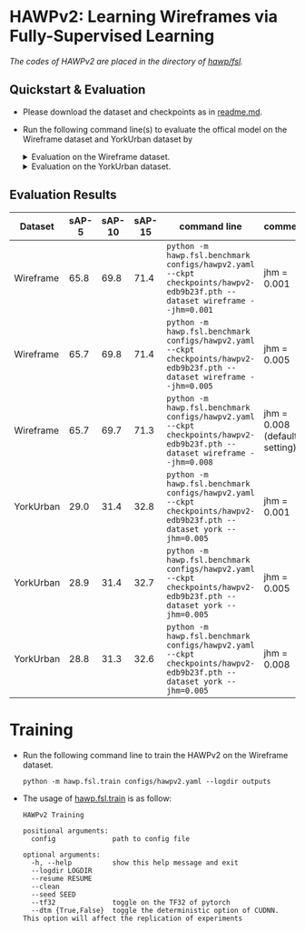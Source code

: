 # HAWPv2:  Learning Wireframes via Fully-Supervised Learning

*The codes of HAWPv2 are placed in the directory of [hawp/fsl](../hawp/fsl).*
## Quickstart & Evaluation
- Please download the dataset and checkpoints as in [readme.md](../readme.md).
- Run the following command line(s) to evaluate the offical model on the Wireframe dataset and YorkUrban dataset by
  
  <details>
  <summary>Evaluation on the Wireframe dataset.</summary>

  ```bash
  python -m hawp.fsl.benchmark configs/hawpv2.yaml \
    --ckpt checkpoints/hawpv2-edb9b23f.pth \
    --dataset wireframe
  ``` 
  </details>
  
  <details>
  <summary>Evaluation on the YorkUrban dataset.</summary>

  ```bash
  python -m hawp.fsl.benchmark configs/hawpv2.yaml \
    --ckpt checkpoints/hawpv2-edb9b23f.pth \
    --dataset wireframe
  ``` 
  </details>

## Evaluation Results

|Dataset|sAP-5|sAP-10|sAP-15|command line|comment|
|--|--|--|--|--|--|
|Wireframe| 65.8 | 69.8 |71.4|``python -m hawp.fsl.benchmark configs/hawpv2.yaml --ckpt checkpoints/hawpv2-edb9b23f.pth --dataset wireframe --jhm=0.001``|jhm = 0.001|
|Wireframe| 65.7 | 69.8 |71.4|``python -m hawp.fsl.benchmark configs/hawpv2.yaml --ckpt checkpoints/hawpv2-edb9b23f.pth --dataset wireframe --jhm=0.005``|jhm = 0.005|
|Wireframe| 65.7 | 69.7 |71.3|``python -m hawp.fsl.benchmark configs/hawpv2.yaml --ckpt checkpoints/hawpv2-edb9b23f.pth --dataset wireframe --jhm=0.008``|jhm = 0.008 (default setting)|
|YorkUrban|29.0|31.4|32.8|``python -m hawp.fsl.benchmark configs/hawpv2.yaml --ckpt checkpoints/hawpv2-edb9b23f.pth --dataset york --jhm=0.005``|jhm = 0.001|jhm=0.001
|YorkUrban|28.9|31.4|32.7|``python -m hawp.fsl.benchmark configs/hawpv2.yaml --ckpt checkpoints/hawpv2-edb9b23f.pth --dataset york --jhm=0.005``|jhm = 0.005|jhm = 0.005
|YorkUrban|28.8|31.3|32.6|``python -m hawp.fsl.benchmark configs/hawpv2.yaml --ckpt checkpoints/hawpv2-edb9b23f.pth --dataset york --jhm=0.005``|jhm = 0.008|jhm = 0.008 (default setting)

# Training
- Run the following command line to train the HAWPv2 on the Wireframe dataset.
  ```
  python -m hawp.fsl.train configs/hawpv2.yaml --logdir outputs
  ```

- The usage of [hawp.fsl.train](hawp/fsl/../../../hawp/fsl/train.py) is as follow:
  ```dotnetcli
  HAWPv2 Training

  positional arguments:
    config              path to config file

  optional arguments:
    -h, --help          show this help message and exit
    --logdir LOGDIR
    --resume RESUME
    --clean
    --seed SEED
    --tf32              toggle on the TF32 of pytorch
    --dtm {True,False}  toggle the deterministic option of CUDNN. This option will affect the replication of experiments

  ```